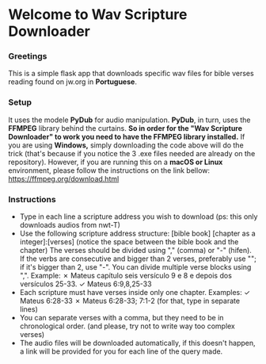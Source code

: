 # Welcome to Wav Scripture Downloader

### Greetings
This is a simple flask app that downloads specific wav files for bible verses reading found on jw.org in **Portuguese**.

### Setup
It uses the modele **PyDub** for audio manipulation. **PyDub**, in turn, uses the **FFMPEG** library behind the curtains. **So in order for the __"Wav Scripture Downloader"__ to work you need to have the FFMPEG library installed.** If you are using **Windows,** simply downloading the code above will do the trick (that's because if you notice the 3 .exe files needed are already on the repository). However, if you are running this on a **macOS or Linux** environment, please follow the instructions on the link bellow: https://ffmpeg.org/download.html

### Instructions
- Type in each line a scripture address you wish to download
(ps: this only downloads audios from nwt-T)
- Use the following scripture address structure:
   [bible book] [chapter as a integer]:[verses] (notice the space between the bible book and the chapter)
   The verses should be divided using "," (comma) or "-" (hifen). If the verbs are consecutive and bigger than 2 verses, preferably use ""; if it's bigger than 2, use "-". You can divide multiple verse blocks using ",".
   Example:
      ✗ Mateus capítulo seis versículo 9 e 8 e depois dos versículos 25-33.
      ✓ Mateus 6:9,8,25-33
- Each scripture must have verses inside only one chapter. Examples:
   ✓ Mateus 6:28-33
   ✗ Mateus 6:28-33; 7:1-2 (for that, type in separate lines)
- You can separate verses with a comma, but they need to be in chronological order.
(and please, try not to write way too complex verses)
- The audio files will be downloaded automatically, if this doesn't happen, a link will be provided for you for each line of the query made.
